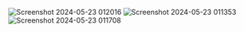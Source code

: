 ![Screenshot 2024-05-23 012016](https://github.com/Harikareddyganta/BookStore/assets/110345925/38a3d65e-644d-4031-a42e-90fc43fce68a)
![Screenshot 2024-05-23 011353](https://github.com/Harikareddyganta/BookStore/assets/110345925/c868732b-dc64-4638-9e54-e6b695669d8d)
![Screenshot 2024-05-23 011708](https://github.com/Harikareddyganta/BookStore/assets/110345925/edae6a17-f3ba-466d-b727-30db9f2e7600)

